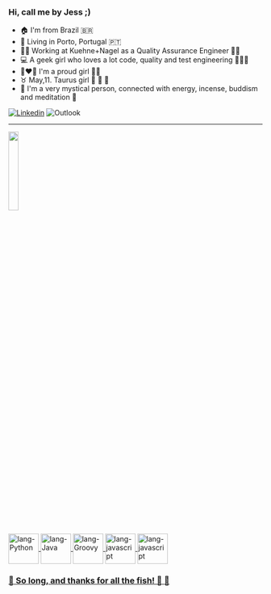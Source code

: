 
### Hi, call me by Jess ;)
<!--
**JessicaSilva0/JessicaSilva0** is a ✨ _special_ ✨ repository because its `README.md` (this file) appears on your GitHub profile.
-->

- 🏠 I'm from Brazil 🇧🇷 
- 📍 Living in Porto, Portugal 🇵🇹
- 👩‍💻 Working at Kuehne+Nagel as a Quality Assurance Engineer 👩‍💼
- 💻 A geek girl who loves a lot code, quality and test engineering 🕵️‍♀️🐞
- 👩‍❤️‍👩 I'm a proud girl 🏳️‍🌈
- ♉  May,11. Taurus girl 🍟	🍕 🍣
- 📿 I'm a very mystical person, connected with energy, incense, buddism and meditation 🧿 
 

[![Linkedin](https://img.shields.io/badge/-JessicaSilva0-blue?style=flat-square&logo=Linkedin&logoColor=white)](https://www.linkedin.com/in/jessicasilva0) ![Outlook](https://img.shields.io/badge/-contato.jfcontabil@outlook.com-c14438?style=flat-square&logo=Gmail&logoColor=white&link=mailto:contato.jfcontabil@outlook.com)

<hr>
</hr>
 <div align="left">
  <a href="https://github.com/JessicaSilva0">
  <img height="20%" src="https://github-readme-stats.vercel.app/api/top-langs/?username=JessicaSilva0&layout=compact&langs_count=7&theme=omni"/>
</div>
<div style="display: inline_block"><br>
 
  
               
  <img align="center" alt="lang-Python" height="60" width="60" src="https://cdn.jsdelivr.net/gh/devicons/devicon/icons/python/python-original.svg" />
  
  <img align="center" alt="lang-Java" height="60" width="60" src="https://cdn.jsdelivr.net/gh/devicons/devicon/icons/java/java-original-wordmark.svg" />
          
  <img align="center" alt="lang-Groovy" height="60" width="60" src="https://cdn.jsdelivr.net/gh/devicons/devicon/icons/groovy/groovy-original.svg" />
  
   <img align="center" alt="lang-javascript" height="60" width="60" src="https://cdn.jsdelivr.net/gh/devicons/devicon/icons/javascript/javascript-original.svg" />
  
  <img align="center" alt="lang-javascript" height="60" width="60" src="https://cdn.jsdelivr.net/gh/devicons/devicon/icons/typescript/typescript-original.svg" />
</div>  
  
  ### :star2: So long, and thanks for all the fish! :wave: :star2:
